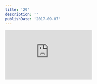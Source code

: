 ```yaml
---
title: '29'
description: ''
publishDate: '2017-09-07'
---
```


<p><iframe width="280" height="160" src="https://www.youtube.com/embed/pRk9K1eB-JQ?rel=0&amp;controls=0&amp;showinfo=0" frameborder="0" allowfullscreen=""></iframe></p>

